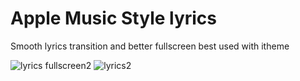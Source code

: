 # Apple Music Style lyrics
Smooth lyrics transition and better fullscreen
best used with itheme


![lyrics fullscreen2](https://user-images.githubusercontent.com/101460787/182229571-cea1aca2-ed92-402c-ac41-ad33ff0fc060.jpg)
![lyrics2](https://user-images.githubusercontent.com/101460787/182229587-a6c0b160-249c-4df7-8f39-9e34c1840032.jpg)
